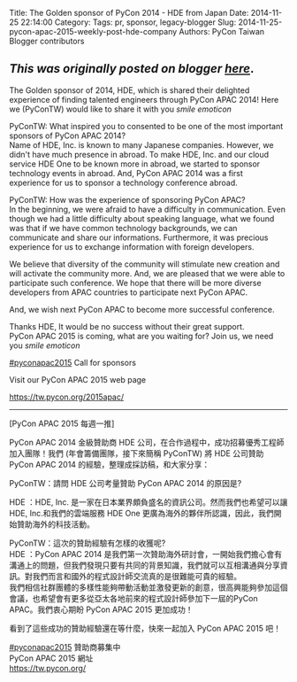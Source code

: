 Title: The Golden sponsor of PyCon 2014 - HDE from Japan
Date: 2014-11-25 22:14:00
Category:
Tags: pr, sponsor, legacy-blogger
Slug: 2014-11-25-pycon-apac-2015-weekly-post-hde-company
Authors: PyCon Taiwan Blogger contributors

*This was originally posted on blogger [here](https://pycontw.blogspot.com/2014/11/pycon-apac-2015-weekly-post-hde-company.html)*.
---
The Golden sponsor of 2014, HDE, which is shared their delighted experience of finding talented engineers through PyCon APAC 2014! Here we (PyConTW) would like to share it with you *smile emoticon*  



PyConTW: What inspired you to consented to be one of the most important sponsors of PyCon APAC 2014?  
Name of HDE, Inc. is known to many Japanese companies. However, we  
didn't have much presence in abroad. To make HDE, Inc. and our cloud  
service HDE One to be known more in abroad, we started to sponsor  
technology events in abroad. And, PyCon APAC 2014 was a first  
experience for us to sponsor a technology conference abroad.  

PyConTW: How was the experience of sponsoring PyCon APAC?  
In the beginning, we were afraid to have a difficulty in communication. Even though we had a little difficulty about speaking language, what we found was that if we have common technology backgrounds, we can communicate and share our informations. Furthermore, it was precious experience for us to exchange information with foreign developers.  

We believe that diversity of the community will stimulate new creation and will activate the community more. And, we are pleased that we were able to participate such conference. We hope that there will be more diverse developers from APAC countries to participate next PyCon APAC.  

And, we wish next PyCon APAC to become more successful conference.  


Thanks HDE, It would be no success without their great support.  
PyCon APAC 2015 is coming, what are you waiting for? Join us, we need you *smile emoticon*  






[#pyconapac2015](https://www.facebook.com/hashtag/pyconapac2015) Call for sponsors  

Visit our PyCon APAC 2015 web page  

<https://tw.pycon.org/2015apac/>  



----------------------------------------------------------------  



[PyCon APAC 2015 每週一推]  

PyCon APAC 2014 金級贊助商 HDE 公司，在合作過程中，成功招募優秀工程師加入團隊！我們 (年會籌備團隊，接下來簡稱 PyConTW) 將 HDE 公司贊助 PyCon APAC 2014 的經驗，整理成採訪稿，和大家分享：  



PyConTW：請問 HDE 公司考量贊助 PyCon APAC 2014 的原因是?  

HDE ：HDE, Inc. 是一家在日本業界頗負盛名的資訊公司。然而我們也希望可以讓 HDE, Inc.和我們的雲端服務 HDE One 更廣為海外的夥伴所認識，因此，我們開始贊助海外的科技活動。  

PyConTW：這次的贊助經驗有怎樣的收獲呢?  
HDE ：PyCon APAC 2014 是我們第一次贊助海外研討會，一開始我們擔心會有溝通上的問題，但我們發現只要有共同的背景知識，我們就可以互相溝通與分享資訊。對我們而言和國外的程式設計師交流真的是很難能可貴的經驗。  
我們相信社群團體的多樣性能夠帶動活動並激發更新的創意，很高興能夠參加這個會議，也希望會有更多從亞太各地前來的程式設計師參加下一屆的PyCon APAC。我們衷心期盼 PyCon APAC 2015 更加成功！  

看到了這些成功的贊助經驗還在等什麼，快來一起加入 PyCon APAC 2015 吧！  



[#pyconapac2015](https://www.facebook.com/hashtag/pyconapac2015) 贊助商募集中  
PyCon APAC 2015 網址  
<https://tw.pycon.org/>
